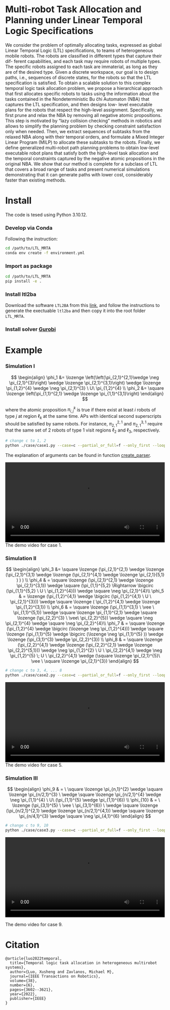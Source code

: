 # Multi-robot Task Allocation and Planning under Linear Temporal Logic Specifications
We consider the problem of optimally allocating tasks, expressed as global Linear Temporal Logic (LTL) specifications, to teams of heterogeneous mobile robots. The robots are classified in different types that capture their dif- ferent capabilities, and each task may require robots of multiple types. The specific robots assigned to each task are immaterial, as long as they are of the desired type. Given a discrete workspace, our goal is to design paths, i.e., sequences of discrete states, for the robots so that the LTL specification is satisfied. To obtain a scalable solution to this complex temporal logic task allocation problem, we propose a hierarchical approach that first allocates specific robots to tasks using the information about the tasks contained in the Nondeterministic Bu ̈chi Automaton (NBA) that captures the LTL specification, and then designs low- level executable plans for the robots that respect the high-level assignment. Specifically, we first prune and relax the NBA by removing all negative atomic propositions. This step is motivated by “lazy collision checking” methods in robotics and allows to simplify the planning problem by checking constraint satisfaction only when needed. Then, we extract sequences of subtasks from the relaxed NBA along with their temporal orders, and formulate a Mixed Integer Linear Program (MILP) to allocate these subtasks to the robots. Finally, we define generalized multi-robot path planning problems to obtain low-level executable robot plans that satisfy both the high-level task allocation and the temporal constraints captured by the negative atomic propositions in the original NBA. We show that our method is complete for a subclass of LTL that covers a broad range of tasks and present numerical simulations demonstrating that it can generate paths with lower cost, considerably faster than existing methods.

# Install
 The code is tesed using Python 3.10.12.
### Develop via Conda
 Following the instruction:
```bash
cd /path/to/LTL_MRTA
conda env create -f environment.yml
```
### Import as package
```bash
cd /path/to/LTL_MRTA
pip install -e .
```
### Install ltl2ba
Download the software `LTL2BA` from this [link](http://www.lsv.fr/~gastin/ltl2ba/index.php), and follow the instructions to generate the exectuable `ltl2ba` and then copy it into the root folder `LTL_MRTA`.
### Install solver [Gurobi](https://www.gurobi.com)
# Example

### Simulation I
$$
\begin{align}
\phi_1 &= \lozenge \left(\left(\pi_{2,1}^{2,1}\wedge \neg \pi_{2,1}^{3}\right) \wedge  \lozenge \pi_{2,1}^{3,1}\right)  \wedge \lozenge \pi_{1,2}^{4} \wedge \neg \pi_{2,1}^{3} \ U\  \pi_{1,2}^{4} \\
\phi_2 &= \square \lozenge \left(\pi_{1,1}^{2,1} \wedge \lozenge \pi_{1,1}^{3,1}\right)
\end{align}
$$

where the atomic proposition $\pi_{i, j}^k$ is true if there exist at least $i$ robots of type $j$ at region $\ell_k$ at the same time. APs with identical second superscripts should be satisfied by same robots. For instance, $\pi_{2,1}^{2,1}$ and $\pi_{2,1}^{3,1}$ require that the same set of 2 robots of type 1 visit regions $\ell_2$ and $\ell_3$, respectively.
```bash
# change c to 1, 2
python ./case/case1.py --case=c --partial_or_full=f --only_first --loop --vis --print
```
The explanation of arguments can be found in function [create_parser](mrta/util.py).

<video src="https://github.com/XushengLuo92/LTL_MRTA/assets/26454312/4f85302f-4238-4816-a204-7116bed584e8" controls="controls" style="max-width: 730px; width: 100%; height: auto;">
</video>
The demo video for case 1.

### Simulation II
$$
\begin{align}
   \phi_3 &= \square \lozenge (\pi_{2,1}^{2,1} \wedge \lozenge (\pi_{2,1}^{3,1} \wedge \lozenge (\pi_{2,1}^{4,1} \wedge \lozenge \pi_{2,1}{5,1}  )   )  ) \\
   \phi_4 & = \square \lozenge (\pi_{2,1}^{2,1} \wedge \lozenge \pi_{2,1}^{3,1}) \wedge \square (\pi_{1,1}^{5,2} \Rightarrow \bigcirc (\pi_{1,1}^{5,2} \ U \  \pi_{1,2}^{4})) \wedge \square \neg \pi_{2,1}^{4}\\
   \phi_5  & = \lozenge (\pi_{1,2}^{4,1} \wedge \bigcirc (\pi_{1,2}^{4,1} \ U \  \pi_{2,1}^{3})) \wedge \square \lozenge ( \pi_{1,2}^{4,1} \wedge \lozenge \pi_{1,2}^{3,1}) \\
   \phi_6  & =  \square \lozenge (\pi_{1,1}^{3,1} \ \vee \  \pi_{1,1}^{5,1}) \wedge \square \lozenge \pi_{1,1}^{2,1}  \wedge \square \lozenge (\pi_{2,2}^{3} \ \vee\  \pi_{2,2}^{5}) \wedge \square \neg \pi_{2,1}^{4} \wedge \square \neg \pi_{2,2}^{4}\\
   \phi_7  & =  \square \lozenge (\pi_{1,2}^{4} \wedge \bigcirc (\lozenge \neg \pi_{1,2}^{4})) \wedge  \square \lozenge (\pi_{1,1}^{5} \wedge \bigcirc (\lozenge \neg \pi_{1,1}^{5} )) \wedge  \lozenge  (\pi_{3,1}^{3} \wedge \pi_{2,2}^{3}) \\
   \phi_8 & = \square \lozenge  (\pi_{2,2}^{4,1} \wedge \lozenge (\pi_{2,2}^{2,1} \wedge \lozenge \pi_{2,2}^{5,1}))  \wedge  \neg \pi_{1,2}^{2} \ U \  \pi_{2,2}^{4,1} \wedge \neg \pi_{1,2}^{5} \; U \  \pi_{2,2}^{4,1} \wedge (\square \lozenge \pi_{2,1}^{5}\  \vee \  \square \lozenge \pi_{2,1}^{3})
 \end{align}
$$
```bash
# change c to 3, 4, ... 8
python ./case/case2.py --case=c --partial_or_full=f --only_first --loop --vis --print
```
<video src="https://github.com/XushengLuo92/LTL_MRTA/assets/26454312/26ffb258-fbfe-4068-8f02-5945a6d91f05" controls="controls" style="max-width: 730px; width: 100%; height: auto;">
</video>
The demo video for case 5.


### Simulation III
$$
\begin{align}
     \phi_9 & = \   \square \lozenge \pi_{n,1}^{2} \wedge   \square \lozenge \pi_{n/2,1}^{3} \ \wedge \square \lozenge \pi_{n/2,1}^{4} \wedge \neg \pi_{1,1}^{4} \ U\  (\pi_{1,1}^{5} \wedge \pi_{1,1}^{6}) \\
    \phi_{10} & = \  \lozenge (\pi_{3,1}^{5} \ \vee \  \pi_{3,1}^{6}) \ \wedge   \square \lozenge (\pi_{n/2,1}^{2,1} \wedge \lozenge \pi_{n/2,1}^{4,1}) \wedge  \square \lozenge \pi_{n/4,1}^{3} \wedge \square \neg \pi_{4,1}^{6}
\end{align}
$$
```bash
# change c to 9, 10
python ./case/case3.py --case=c --partial_or_full=f --only_first --loop --vis --print --robot=2 
```
<video src="https://github.com/XushengLuo92/LTL_MRTA/assets/26454312/2fd62cb9-0e03-4cc3-8c7c-b0a2d0c6fab7" controls="controls" style="max-width: 730px; width: 100%; height: auto;">
</video>

The demo video for case 9.

# Citation
```
@article{luo2022temporal,
  title={Temporal logic task allocation in heterogeneous multirobot systems},
  author={Luo, Xusheng and Zavlanos, Michael M},
  journal={IEEE Transactions on Robotics},
  volume={38},
  number={6},
  pages={3602--3621},
  year={2022},
  publisher={IEEE}
}
```
